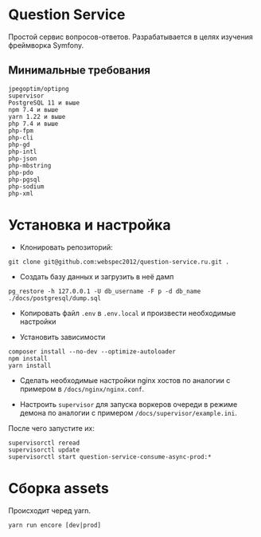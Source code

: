 # Question Service

Простой сервис вопросов-ответов. Разрабатывается в целях изучения фреймворка Symfony.

## Минимальные требования
```text
jpegoptim/optipng
supervisor
PostgreSQL 11 и выше
npm 7.4 и выше
yarn 1.22 и выше
php 7.4 и выше
php-fpm
php-cli
php-gd
php-intl
php-json
php-mbstring
php-pdo
php-pgsql
php-sodium
php-xml
```

# Установка и настройка

* Клонировать репозиторий: 
```text
git clone git@github.com:webspec2012/question-service.ru.git .
```

* Создать базу данных и загрузить в неё дамп
```text
pg_restore -h 127.0.0.1 -U db_username -F p -d db_name ./docs/postgresql/dump.sql
```

* Копировать файл `.env` в `.env.local` и произвести необходимые настройки

* Установить зависимости

```text
composer install --no-dev --optimize-autoloader
npm install
yarn install
```

* Сделать необходимые настройки nginx хостов по аналогии с примером в `/docs/nginx/nginx.conf`.

* Настроить `supervisor` для запуска воркеров очереди в режиме демона по аналогии с примером `/docs/supervisor/example.ini`.
  
После чего запустите их:
```text
supervisorctl reread
supervisorctl update
supervisorctl start question-service-consume-async-prod:*
```
 # Сборка assets

Происходит черед yarn.

```
yarn run encore [dev|prod]
```
